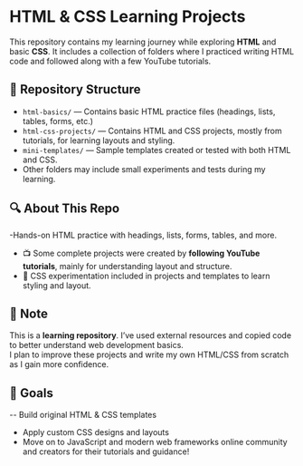 # HTML & CSS Learning Projects

This repository contains my learning journey while exploring **HTML** and basic **CSS**. It includes a collection of folders where I practiced writing HTML code and followed along with a few YouTube tutorials.

## 📁 Repository Structure

- `html-basics/` — Contains basic HTML practice files (headings, lists, tables, forms, etc.)
- `html-css-projects/` — Contains HTML and CSS projects, mostly from tutorials, for learning layouts and styling.
- `mini-templates/` — Sample templates created or tested with both HTML and CSS.
- Other folders may include small experiments and tests during my learning.

## 🔍 About This Repo

-Hands-on HTML practice with headings, lists, forms, tables, and more.  
- 📺 Some complete projects were created by **following YouTube tutorials**, mainly for understanding layout and structure.
- 🎨 CSS experimentation included in projects and templates to learn styling and layout.

## 📌 Note

This is a **learning repository**. I’ve used external resources and copied code to better understand web development basics.  
I plan to improve these projects and write my own HTML/CSS from scratch as I gain more confidence.

## 🚀 Goals

-- Build original HTML & CSS templates
- Apply custom CSS designs and layouts
- Move on to JavaScript and modern web frameworks
online community and creators for their tutorials and guidance!
